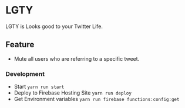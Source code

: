 # LGTY
LGTY is Looks good to your Twitter Life.

## Feature
* Mute all users who are referring to a specific tweet.

### Development
* Start ``` yarn run start ```
* Deploy to Firebase Hosting Site ``` yarn run deploy ```
* Get Environment variables ``` yarn run firebase functions:config:get ```
